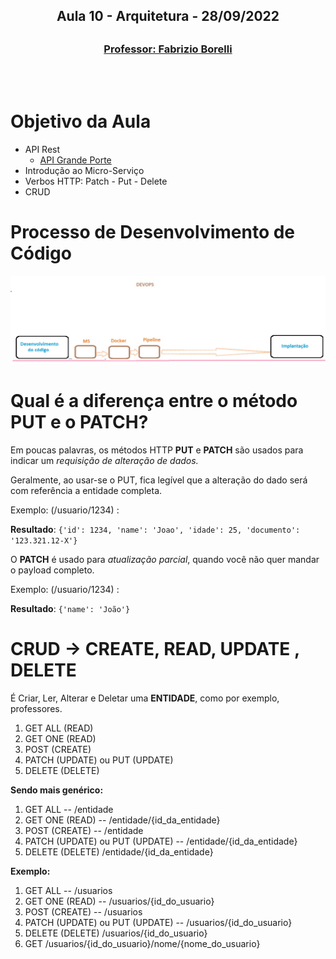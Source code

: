 <h2 align = "center" >Aula 10  - Arquitetura - 28/09/2022<h2>

<h3 align = "center" ><a href="https://github.com/ffborelli/curso-brq-java-2022-09-05">Professor: Fabrizio Borelli</a></h3>
</br></br>

# Objetivo da Aula
- API Rest
    - [API Grande Porte](https://cors.grandeporte.com.br/cursos.grandeporte.com.br:8080/professores/)
- Introdução ao Micro-Serviço
- Verbos HTTP: Patch - Put - Delete
- CRUD

# Processo de Desenvolvimento de Código
![](img/fluxoDesenCodigo.jpg)

# Qual é a diferença entre o método PUT e o PATCH?

Em poucas palavras, os métodos HTTP **PUT** e **PATCH** são usados para indicar um _requisição de alteração de dados._

Geralmente, ao usar-se o PUT, fica legível que a alteração do dado será com referência a entidade completa.

Exemplo: (/usuario/1234) :

**Resultado**: ```{'id': 1234, 'name': 'Joao', 'idade': 25, 'documento': '123.321.12-X'}```

O **PATCH** é usado para _atualização parcial_, quando você não quer mandar o payload completo.

Exemplo: (/usuario/1234) :

**Resultado**: ```{'name': 'João'}```

# CRUD -> CREATE, READ, UPDATE , DELETE

É Criar, Ler, Alterar e Deletar uma **ENTIDADE**, como por exemplo, professores.

1. GET ALL (READ)
2. GET ONE (READ)
3. POST    (CREATE)
4. PATCH   (UPDATE) ou PUT (UPDATE)
5. DELETE  (DELETE)

**Sendo mais genérico:**

1. GET ALL --  /entidade
2. GET ONE (READ) --  /entidade/{id_da_entidade}
3. POST    (CREATE) --  /entidade
4. PATCH   (UPDATE) ou PUT (UPDATE) --  /entidade/{id_da_entidade}
5. DELETE  (DELETE) /entidade/{id_da_entidade}

**Exemplo:**

1. GET ALL --  /usuarios
2. GET ONE (READ) --  /usuarios/{id_do_usuario}
3. POST    (CREATE) --  /usuarios
4. PATCH   (UPDATE) ou PUT (UPDATE) --   /usuarios/{id_do_usuario}
5. DELETE  (DELETE)  /usuarios/{id_do_usuario}
6. GET /usuarios/{id_do_usuario}/nome/{nome_do_usuario}
